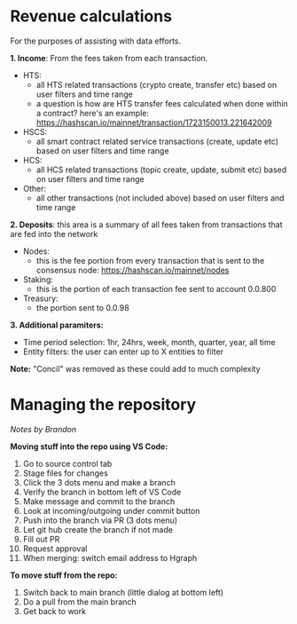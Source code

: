 # Revenue calculations

For the purposes of assisting with data efforts.

**1. Income**: From the fees taken from each transaction.

- HTS:
    - all HTS related transactions (crypto create, transfer etc) based on user filters and time range
    - a question is how are HTS transfer fees calculated when done within a contract? here's an example: https://hashscan.io/mainnet/transaction/1723150013.221642009
- HSCS: 
    - all smart contract related service transactions (create, update etc) based on user filters and time range
- HCS:
    - all HCS related transactions (topic create, update, submit etc) based on user filters and time range
- Other:
    - all other transactions (not included above) based on user filters and time range

**2. Deposits**: this area is a summary of all fees taken from transactions that are fed into the network

- Nodes:
    - this is the fee portion from every transaction that is sent to the consensus node: https://hashscan.io/mainnet/nodes
- Staking:
    - this is the portion of each transaction fee sent to account 0.0.800
- Treasury:
    - the portion sent to 0.0.98

**3. Additional paramiters:**
- Time period selection: 1hr, 24hrs, week, month, quarter, year, all time
- Entity filters: the user can enter up to X entities to filter

**Note:** "Concil" was removed as these could add to much complexity


# Managing the repository

*Notes by Brandon*

**Moving stuff into the repo using VS Code:**
1. Go to source control tab
2. Stage files for changes
3. Click the 3 dots menu and make a branch
4. Verify the branch in bottom left of VS Code
5. Make message and commit to the branch
6. Look at incoming/outgoing under commit button
7. Push into the branch via PR (3 dots menu)
8. Let git hub create the branch if not made
9. Fill out PR
10. Request approval
11. When merging: switch email address to Hgraph

**To move stuff from the repo:**
1. Switch back to main branch (little dialog at bottom left)
2. Do a pull from the main branch
3. Get back to work
